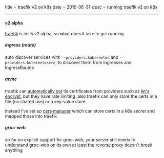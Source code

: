 title = traefik v2 on k8s
date = 2019-06-07
desc = running traefik v2 on k8s

---

#### v2 alpha

[traefik](https://docs.traefik.io/v2.0/) is in its v2 alpha,
so what does it take to get running

##### _ingress_ (route)

auto discover services with `--providers.kubernetes` and `--providers.kubernetescrd`,
to discover them from Ingresses and IngressRoutes

##### acme

traefik can [automatically get](https://docs.traefik.io/v2.0/https-tls/acme/)
tls certificates from providers such as [let's encrypt](https://letsencrypt.org/),
but they have rate limiting.
also traefik can only store the certs in a file (no shared use)
or a key-value store

instead i've set up [cert-manager](https://github.com/jetstack/cert-manager)
which can store certs in a k8s secret and mapped those into traefik

##### grpc-web

so far no explicit support for grpc-web,
your server still needs to understand grpc-web on its own
at least the reverse proxy doesn't break anything
